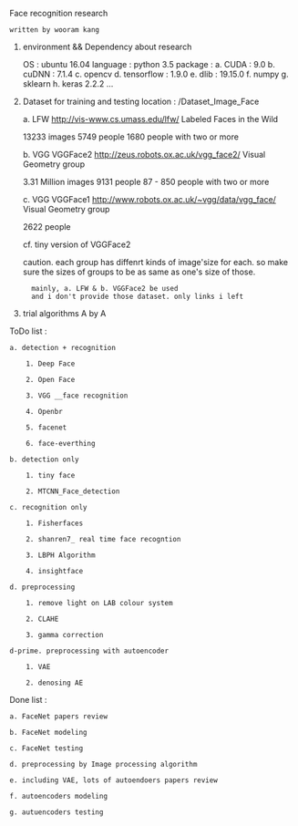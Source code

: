 


Face recognition research 

    written by wooram kang


1. environment && Dependency about research


    OS : ubuntu 16.04
    language : python 3.5
    package : 
	    a. CUDA : 9.0
	    b. cuDNN : 7.1.4
	    c. opencv
	    d. tensorflow : 1.9.0
	    e. dlib : 19.15.0
	    f. numpy
	    g. sklearn
	    h. keras 2.2.2 
	...


2. Dataset for training and testing
location : /Dataset_Image_Face

	a. LFW http://vis-www.cs.umass.edu/lfw/
	Labeled Faces in the Wild
	
	13233 images
	5749 people
	1680 people with two or more


	b. VGG VGGFace2 http://zeus.robots.ox.ac.uk/vgg_face2/
	Visual Geometry group

	3.31 Million images
	9131 people
	87 - 850 people with two or more

	
	c. VGG VGGFace1 http://www.robots.ox.ac.uk/~vgg/data/vgg_face/
	Visual Geometry group

	2622 people

	cf. tiny version of VGGFace2

	caution. each group has diffenrt kinds of image'size for each. so make sure the sizes of groups to be as same as one's size of those.
		 
		 mainly, a. LFW & b. VGGFace2 be used
		 and i don't provide those dataset. only links i left 


3. trial algorithms	 A by A

ToDo list :

	a. detection + recognition

		1. Deep Face

		2. Open Face

		3. VGG __face recognition

		4. Openbr

		5. facenet
	
		6. face-everthing

	b. detection only
	
		1. tiny face

		2. MTCNN_Face_detection

	c. recognition only

		1. Fisherfaces

		2. shanren7_ real time face recogntion

		3. LBPH Algorithm
		
		4. insightface

	d. preprocessing

		1. remove light on LAB colour system

		2. CLAHE

		3. gamma correction

    d-prime. preprocessing with autoencoder
    
		1. VAE

		2. denosing AE

Done list : 

	a. FaceNet papers review

	b. FaceNet modeling

	c. FaceNet testing

	d. preprocessing by Image processing algorithm

	e. including VAE, lots of autoendoers papers review

	f. autoencoders modeling

	g. autuencoders testing

